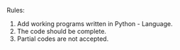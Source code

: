 Rules:
1. Add working programs written in Python - Language.
2. The code should be complete.
3. Partial codes are not accepted.
